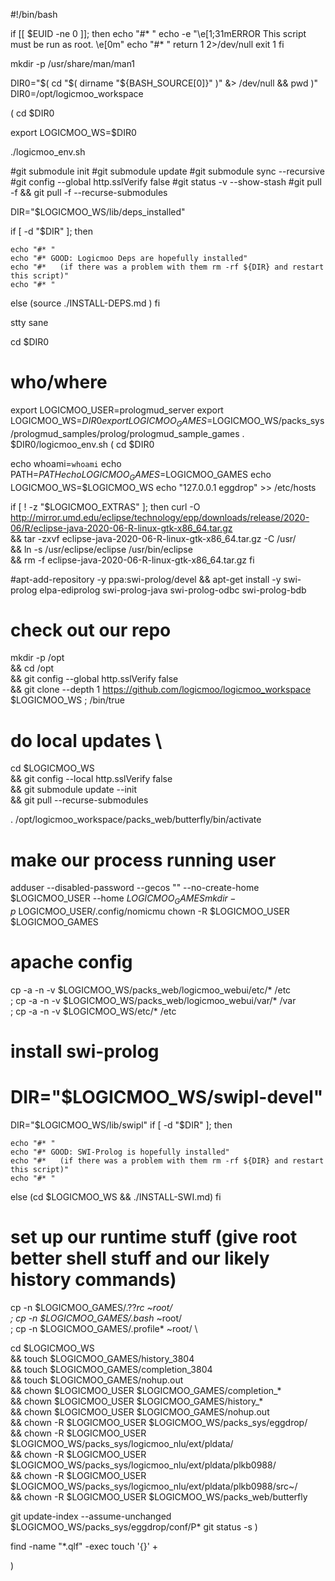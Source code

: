 #!/bin/bash

if [[ $EUID -ne 0 ]]; then
   echo "#* "
   echo -e "\e[1;31mERROR This script must be run as root. \e[0m"
   echo "#* "
   return 1 2>/dev/null
   exit 1
fi


mkdir -p /usr/share/man/man1

DIR0="$( cd "$( dirname "${BASH_SOURCE[0]}" )" &> /dev/null && pwd )"
DIR0=/opt/logicmoo_workspace

(
cd $DIR0

export LOGICMOO_WS=$DIR0

./logicmoo_env.sh

#git submodule init
#git submodule update
#git submodule sync --recursive
#git config --global http.sslVerify false
#git status -v --show-stash
#git pull -f && git pull -f --recurse-submodules

DIR="$LOGICMOO_WS/lib/deps_installed"

if [ -d "$DIR" ]; then

    echo "#* "
    echo "#* GOOD: Logicmoo Deps are hopefully installed"
    echo "#*   (if there was a problem with them rm -rf ${DIR} and restart this script)"
    echo "#* "
else
(source ./INSTALL-DEPS.md )
fi

stty sane

cd $DIR0
# who/where
export LOGICMOO_USER=prologmud_server
export LOGICMOO_WS=$DIR0
export LOGICMOO_GAMES=$LOGICMOO_WS/packs_sys/prologmud_samples/prolog/prologmud_sample_games
. $DIR0/logicmoo_env.sh
(
cd $DIR0

echo whoami=`whoami`
echo PATH=$PATH
echo LOGICMOO_GAMES=$LOGICMOO_GAMES
echo LOGICMOO_WS=$LOGICMOO_WS
echo "127.0.0.1 eggdrop"  >> /etc/hosts

if [ ! -z "$LOGICMOO_EXTRAS" ];
 then
  curl -O http://mirror.umd.edu/eclipse/technology/epp/downloads/release/2020-06/R/eclipse-java-2020-06-R-linux-gtk-x86_64.tar.gz \
  && tar -zxvf eclipse-java-2020-06-R-linux-gtk-x86_64.tar.gz -C /usr/ \
  && ln -s /usr/eclipse/eclipse /usr/bin/eclipse \
  && rm -f eclipse-java-2020-06-R-linux-gtk-x86_64.tar.gz
 fi

#apt-add-repository -y ppa:swi-prolog/devel && apt-get install -y swi-prolog elpa-ediprolog swi-prolog-java swi-prolog-odbc swi-prolog-bdb

# check out our repo
mkdir -p /opt \
 && cd /opt \
 && git config --global http.sslVerify false \
 && git clone --depth 1  https://github.com/logicmoo/logicmoo_workspace $LOGICMOO_WS ; /bin/true
# do local updates \
cd $LOGICMOO_WS \
 && git config --local http.sslVerify false \
 && git submodule update --init \
 && git pull --recurse-submodules

. /opt/logicmoo_workspace/packs_web/butterfly/bin/activate 

# make our process running user
adduser --disabled-password --gecos "" --no-create-home $LOGICMOO_USER --home $LOGICMOO_GAMES
mkdir -p ~$LOGICMOO_USER/.config/nomicmu 
chown -R $LOGICMOO_USER $LOGICMOO_GAMES


# apache config
cp -a -n -v $LOGICMOO_WS/packs_web/logicmoo_webui/etc/* /etc \
 ; cp -a -n -v $LOGICMOO_WS/packs_web/logicmoo_webui/var/* /var \
 ; cp -a -n -v $LOGICMOO_WS/etc/* /etc


# install swi-prolog
# DIR="$LOGICMOO_WS/swipl-devel"
DIR="$LOGICMOO_WS/lib/swipl"
if [ -d "$DIR" ]; then

    echo "#* "
    echo "#* GOOD: SWI-Prolog is hopefully installed"
    echo "#*   (if there was a problem with them rm -rf ${DIR} and restart this script)"
    echo "#* "
else
(cd $LOGICMOO_WS && ./INSTALL-SWI.md)
fi


# set up our runtime stuff (give root better shell stuff and our likely history commands)
cp -n $LOGICMOO_GAMES/.??*rc ~root/ \
 ; cp -n $LOGICMOO_GAMES/.bash* ~root/ \
 ; cp -n $LOGICMOO_GAMES/.profile* ~root/ \

cd $LOGICMOO_WS \
 && touch $LOGICMOO_GAMES/history_3804 \
 && touch $LOGICMOO_GAMES/completion_3804 \
 && touch $LOGICMOO_GAMES/nohup.out \
 && chown $LOGICMOO_USER $LOGICMOO_GAMES/completion_* \
 && chown $LOGICMOO_USER $LOGICMOO_GAMES/history_* \
 && chown $LOGICMOO_USER $LOGICMOO_GAMES/nohup.out \
 && chown -R $LOGICMOO_USER $LOGICMOO_WS/packs_sys/eggdrop/ \
 && chown -R $LOGICMOO_USER $LOGICMOO_WS/packs_sys/logicmoo_nlu/ext/pldata/ \
 && chown -R $LOGICMOO_USER $LOGICMOO_WS/packs_sys/logicmoo_nlu/ext/pldata/plkb0988/ \
 && chown -R $LOGICMOO_USER $LOGICMOO_WS/packs_sys/logicmoo_nlu/ext/pldata/plkb0988/src~/ \
 && chown -R $LOGICMOO_USER $LOGICMOO_WS/packs_web/butterfly
    
git update-index --assume-unchanged $LOGICMOO_WS/packs_sys/eggdrop/conf/P*
git status -s
)

find -name "*.qlf" -exec touch '{}' +


)
